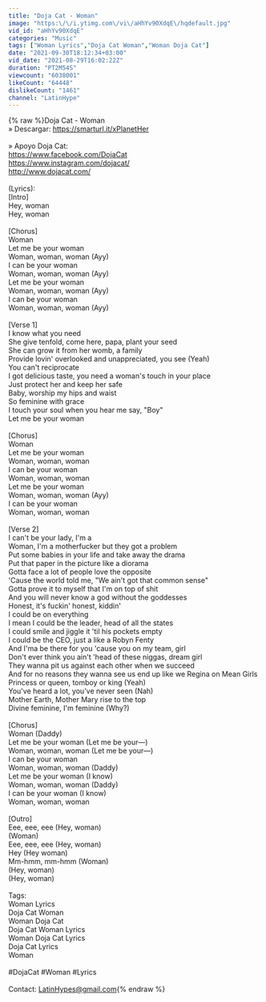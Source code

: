 ```yaml
---
title: "Doja Cat - Woman"
image: "https:\/\/i.ytimg.com\/vi\/aHhYv90XdqE\/hqdefault.jpg"
vid_id: "aHhYv90XdqE"
categories: "Music"
tags: ["Woman Lyrics","Doja Cat Woman","Woman Doja Cat"]
date: "2021-09-30T18:12:34+03:00"
vid_date: "2021-08-29T16:02:22Z"
duration: "PT2M54S"
viewcount: "6038001"
likeCount: "64448"
dislikeCount: "1461"
channel: "LatinHype"
---
```

{% raw %}Doja Cat - Woman<br />» Descargar: <a rel="nofollow" target="blank" href="https://smarturl.it/xPlanetHer">https://smarturl.it/xPlanetHer</a> <br /><br />» Apoyo Doja Cat:<br /><a rel="nofollow" target="blank" href="https://www.facebook.com/DojaCat​​​">https://www.facebook.com/DojaCat​​​</a> <br /><a rel="nofollow" target="blank" href="https://www.instagram.com/dojacat/​​​">https://www.instagram.com/dojacat/​​​</a><br /><a rel="nofollow" target="blank" href="http://www.dojacat.com/​​​">http://www.dojacat.com/​​​</a> <br /><br />(Lyrics):<br />[Intro]<br />Hey, woman<br />Hey, woman<br /><br />[Chorus]<br />Woman<br />Let me be your woman<br />Woman, woman, woman (Ayy)<br />I can be your woman<br />Woman, woman, woman (Ayy)<br />Let me be your woman<br />Woman, woman, woman (Ayy)<br />I can be your woman<br />Woman, woman, woman (Ayy)<br /><br />[Verse 1]<br />I know what you need<br />She give tenfold, come here, papa, plant your seed<br />She can grow it from her womb, a family<br />Provide lovin' overlooked and unappreciated, you see (Yeah)<br />You can't reciprocate<br />I got delicious taste, you need a woman's touch in your place<br />Just protect her and keep her safe<br />Baby, worship my hips and waist<br />So feminine with grace<br />I touch your soul when you hear me say, &quot;Boy&quot;<br />Let me be your woman<br /><br />[Chorus]<br />Woman<br />Lеt me be your woman<br />Woman, woman, woman<br />I can be your woman<br />Woman, woman, woman<br />Lеt me be your woman<br />Woman, woman, woman (Ayy)<br />I can be your woman<br />Woman, woman, woman<br /><br />[Verse 2]<br />I can't be your lady, I'm a<br />Woman, I'm a motherfucker but they got a problem<br />Put some babies in your life and take away the drama<br />Put that paper in the picture like a diorama<br />Gotta face a lot of people love the opposite<br />'Cause the world told me, &quot;We ain't got that common sense&quot;<br />Gotta prove it to myself that I'm on top of shit<br />And you will never know a god without the goddesses<br />Honest, it's fuckin' honest, kiddin'<br />I could be on everything<br />I mean I could be the leader, head of all the states<br />I could smile and jiggle it 'til his pockets empty<br />I could be the CEO, just a like a Robyn Fenty<br />And I'ma be there for you 'cause you on my team, girl<br />Don't ever think you ain't 'head of these niggas, dream girl<br />They wanna pit us against each other when we succeed<br />And for no reasons they wanna see us end up like we Regina on Mean Girls<br />Princess or queen, tomboy or king (Yeah)<br />You've heard a lot, you've never seen (Nah)<br />Mother Earth, Mother Mary rise to the top<br />Divine feminine, I'm feminine (Why?)<br /><br />[Chorus]<br />Woman (Daddy)<br />Let me be your woman (Let me be your—)<br />Woman, woman, woman (Let me be your—)<br />I can be your woman<br />Woman, woman, woman (Daddy)<br />Let me be your woman (I know)<br />Woman, woman, woman (Daddy)<br />I can be your woman (I know)<br />Woman, woman, woman<br /><br />[Outro]<br />Eee, eee, eee (Hey, woman)<br />(Woman)<br />Eee, eee, eee (Hey, woman)<br />Hey (Hey woman)<br />Mm-hmm, mm-hmm (Woman)<br />(Hey, woman)<br />(Hey, woman)<br /><br />Tags:<br />Woman Lyrics<br />Doja Cat Woman<br />Woman Doja Cat<br />Doja Cat Woman Lyrics<br />Woman Doja Cat Lyrics<br />Doja Cat Lyrics<br />Woman<br /><br />#DojaCat #Woman #Lyrics<br /><br />Contact: LatinHypes@gmail.com{% endraw %}
